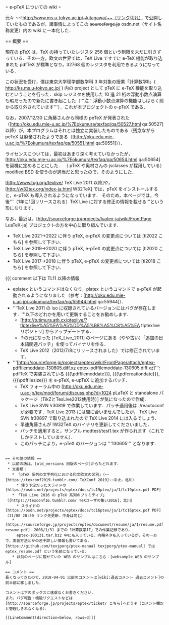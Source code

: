 = e-pTeX についての wiki =

元々 ~~!http://www.ms.u-tokyo.ac.jp/~kitagawa/~~（リンク切れ） で公開していたものであるが，諸事情によってこの ~~sourceforge.jp~~ osdn.net（サイト名称変更）内の wiki に一本化した．

== 概要 ==

現在の pTeX は，TeX の持っていたレジスタ 256 個という制限を未だに引きずっている．その一方，欧文の世界では，TeX Live ですでに e-TeX 機能が取り込まれた pdfTeX が標準となり，32768 個のレジスタを利用できるようになっている．

この状況を受け，僕は東京大学理学部数学科 3 年対象の授業「計算数学II」( http://ks.ms.u-tokyo.ac.jp/ ) 内の project として pTeX に e-TeX 機能を取り込むということを行った．skip レジスタを使用した 10 進 21 桁の浮動小数点演算も暇だったので新たに書き起こした（'''注：浮動小数点演算の機能はしばらく前から取り外されています'''）．これが本プロジェクトの e-pTeX である．

なお，2007/12/30 に角藤さんから同様の peTeX が発表された（[http://oku.edu.mie-u.ac.jp/%7Eokumura/texfaq/qa/50527.html qa:50527] 以降）が，本プログラムはそれとは独立に実装したものである（残念ながら peTeX は廃棄されたようである（[http://oku.edu.mie-u.ac.jp/%7Eokumura/texfaq/qa/50551.html qa:50551]））．

ライセンスについては，最初はあまり深く考えていなかったが，
[http://oku.edu.mie-u.ac.jp/%7Eokumura/texfaq/qa/50654.html qa:50654] を契機に定めることにした．
（ pTeX や奥村さんの jsclasses が採用している）modified BSD を使うのが適当だと思ったので，そのようにした．

[http://www.tug.org/texlive/ TeX Live 2011 以降]や，[http://w32tex.org/index-ja.html W32TeX] では，pTeX をインストールすると，e-pTeX も導入されるようになっています．
そのため，本ページでは，今後'''（1年に1回リリースされる）TeX Live に対する修正の情報を載せる'''という形になります．

なお，最近は，[http://sourceforge.jp/projects/luatex-ja/wiki/FrontPage LuaTeX-ja] プロジェクトの方を中心に取り組んでいます．

 * TeX Live 2021→2022 に伴う pTeX, e-pTeX の変更点については [tl2022 こちら] を参照して下さい．
 * TeX Live 2019→2020 に伴う pTeX, e-pTeX の変更点については [tl2020 こちら] を参照して下さい．
 * TeX Live 2017→2018 に伴う pTeX, e-pTeX の変更点については [tl2018 こちら] を参照して下さい．

{{{ comment
以下は TL11 以降の情報
 * eplatex というコマンドはなくなり，platex というコマンドで e-pTeX が起動されるようになりました（参考：[http://oku.edu.mie-u.ac.jp/~okumura/texfaq/qa/55944.html qa:55944]）．
 * '''TeX Live 2011 の iso に収録されているバージョンにはバグが存在します．'''以下のどれかを用いて更新することをお勧めします．
   * [http://tutimura.ath.cx/ptexlive/?tlptexlive%A5%EA%A5%DD%A5%B8%A5%C8%A5%EA tlptexlive リポジトリ] からアップデートする．
   * ↑の元になった [TeX_Live_2011] のページにある（やや古い）「追加の日本語関連パッチ」を使ってバイナリを作る．
   * TeX Live 2012（2012/7/8にリリースされました）では修正されています．
 * '''[http://sourceforge.jp/projects/eptex/wiki/FrontPage/attach/eptex-pdffilemoddate-130605.diff.xz eptex-pdffilemoddate-130605.diff.xz]''': pdfTeX で実装されている {{{\pdffilemoddate}}}, {{{\pdfcreationdate}}}, {{{\pdffilesize}}} を e-pTeX, e-upTeX に追加するパッチ．
   * TeX フォーラム中の [http://oku.edu.mie-u.ac.jp/tex/mod/forum/discuss.php?d=1024 pLaTeX と standalone パッケージ（TikZとTexLive2012使用時）] が気になったので作成．
   * TeX Live SVN !r30819 で作業しています．パッチ適用後は ./reautoconf が必要です．TeX Live 2013 には間に合いませんでしたが，
     TeX Live SVN !r30897 で取り込まれたので TeX Live 2014 には入るでしょう．
   * 早速角藤さんが !W32TeX のバイナリを更新してくださいました．
   * パッチを適用すると，サンプル modtest/test1.tex が作られます（これでしかテストしていません）．
   * このパッチにより，e-pTeX のバージョンは '''130605''' となります．
```

== その他の情報 ==
 * 以前の版は，[old_versions 旧版のページ]からたどれます．
 * 文書類：
   * 「pTeX 系列の文字列化における和文欧文の区別」（~~[https://texconf2019.tumblr.com/ TeXConf 2019]~~中止，北川）
     * 使う予定だったスライドの [https://osdn.net/projects/eptex/docs/tc19ptex/ja/1/tc19ptex.pdf PDF]
   * 「TeX Live 2016 の pTeX 系列のプリミティブ」（[https://texconf16.tumblr.com/ TeXユーザの集い2016]，北川）
     * スライドの [https://osdn.net/projects/eptex/docs/tc16ptex/ja/1/tc16ptex.pdf PDF]（11/08 20:30 リンク先更新．中身は同じ）
   * [https://sourceforge.jp/projects/eptex/document/resume/ja/1/resume.pdf resume.pdf]：2008/1/31 までの「計算数学II」での作業記録であり，
     eptex-100131.tar.bz2 中にも入っている．内輪ネタも入っているが，その一方で，実装方法とかの若干詳しい情報も書いてある．[https://github.com/texjporg/ptex-manual texjporg/ptex-manual] では eptex_resume.pdf という名前になっている．
   * 以前のページに載せていた WEB のサンプルはこちら：[websample WEB のサンプル]
 
== コメント ==
長くなってきたので，2018-04-01 以前のコメントは[wiki:過去コメント 過去コメント]の前半部に移しました．

コメントは下のボックスに遠慮なくお書きください．
また，バグ報告・機能リクエストなどは[http://sourceforge.jp/projects/eptex/ticket/ こちら]へどうぞ（コメント欄だと管理しきれなくなる）．

[[LineComment(direction=below, rows=3)]]

